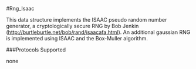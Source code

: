 #Rng_Isaac

This data structure implements the ISAAC pseudo random number generator, a cryptologically secure RNG by Bob Jenkin (http://burtleburtle.net/bob/rand/isaacafa.html). An additional gaussian RNG is implemented using ISAAC and the Box-Muller algorithm.

###Protocols Supported

none